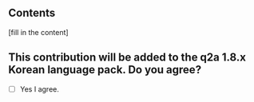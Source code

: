 ## Contents 

[fill in the content]

## This contribution will be added to the q2a 1.8.x Korean language pack. Do you agree?

- [ ] Yes I agree.
